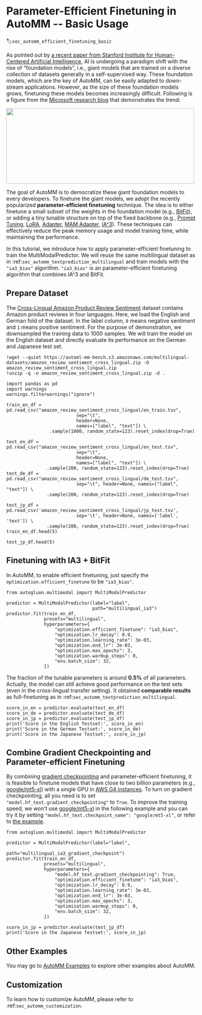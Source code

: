 # Parameter-Efficient Finetuning in AutoMM -- Basic Usage
:label:`sec_automm_efficient_finetuning_basic`

As pointed out by [a recent paper from Stanford Institute for Human-Centered Artificial Intelligence](https://arxiv.org/pdf/2108.07258.pdf), 
AI is undergoing a paradigm shift with the rise of "foundation models", i.e., giant models that are trained on a diverse collection of datasets generally in a self-supervised way. 
These foundation models, which are the key of AutoMM, can be easily adapted to down-stream applications. However, as the size of these foundation models grows, finetuning these models becomes increasingly difficult. 
Following is a figure from the [Microsoft research blog](https://www.microsoft.com/en-us/research/blog/using-deepspeed-and-megatron-to-train-megatron-turing-nlg-530b-the-worlds-largest-and-most-powerful-generative-language-model/) that demonstrates the trend:

<img src="https://www.microsoft.com/en-us/research/uploads/prod/2021/10/model-size-graph.jpg" width="500" height="200"></img>

The goal of AutoMM is to democratize these giant foundation models to every developers. To finetune the giant models, we adopt the recently popularized **parameter-efficient finetuning** technique. 
The idea is to either finetune a small subset of the weights in the foundation model (e.g., [BitFit](https://aclanthology.org/2022.acl-short.1.pdf)), or adding a tiny tunable structure on top of the fixed backbone (e.g., [Prompt Tuning](https://aclanthology.org/2021.emnlp-main.243.pdf), [LoRA](https://arxiv.org/pdf/2106.09685.pdf), [Adapter](https://arxiv.org/abs/1902.00751), [MAM Adapter](https://arxiv.org/pdf/2110.04366.pdf), [IA^3](https://arxiv.org/abs/2205.05638)). 
These techniques can effectively reduce the peak memory usage and model training time, while maintaining the performance.

In this tutorial, we introduce how to apply parameter-efficient finetuning to train the MultiModalPredictor. We will reuse the same multilingual dataset as in :ref:`sec_automm_textprediction_multilingual` and train models with the `"ia3_bias"` algorithm. `"ia3_bias"` is an parameter-efficient finetuning algorithm that combines IA^3 and BitFit.

## Prepare Dataset

The [Cross-Lingual Amazon Product Review Sentiment](https://webis.de/data/webis-cls-10.html) dataset contains Amazon product reviews in four languages. 
Here, we load the English and German fold of the dataset. In the label column, `0` means negative sentiment and `1` means positive sentiment. 
For the purpose of demonstration, we downsampled the training data to 1000 samples. We will train the model on the English dataset and directly evaluate its performance on the German and Japanese test set.


```{.python .input}
!wget --quiet https://automl-mm-bench.s3.amazonaws.com/multilingual-datasets/amazon_review_sentiment_cross_lingual.zip -O amazon_review_sentiment_cross_lingual.zip
!unzip -q -o amazon_review_sentiment_cross_lingual.zip -d .
```


```{.python .input}
import pandas as pd
import warnings
warnings.filterwarnings("ignore")

train_en_df = pd.read_csv("amazon_review_sentiment_cross_lingual/en_train.tsv",
                          sep="\t",
                          header=None,
                          names=["label", "text"]) \
                .sample(1000, random_state=123).reset_index(drop=True)

test_en_df = pd.read_csv("amazon_review_sentiment_cross_lingual/en_test.tsv",
                          sep="\t",
                          header=None,
                          names=["label", "text"]) \
               .sample(200, random_state=123).reset_index(drop=True)
test_de_df = pd.read_csv("amazon_review_sentiment_cross_lingual/de_test.tsv",
                          sep="\t", header=None, names=["label", "text"]) \
               .sample(200, random_state=123).reset_index(drop=True)

test_jp_df = pd.read_csv('amazon_review_sentiment_cross_lingual/jp_test.tsv',
                          sep='\t', header=None, names=['label', 'text']) \
               .sample(200, random_state=123).reset_index(drop=True)
train_en_df.head(5)
```


```{.python .input}
test_jp_df.head(5)
```

## Finetuning with IA3 + BitFit

In AutoMM, to enable efficient finetuning, just specify the `optimization.efficient_finetune` to be `"ia3_bias"`.

```{.python .input}
from autogluon.multimodal import MultiModalPredictor

predictor = MultiModalPredictor(label="label",
                                path="multilingual_ia3")
predictor.fit(train_en_df,
              presets="multilingual",
              hyperparameters={
                  "optimization.efficient_finetune": "ia3_bias",
                  "optimization.lr_decay": 0.9,
                  "optimization.learning_rate": 3e-03,
                  "optimization.end_lr": 3e-03,
                  "optimization.max_epochs": 3,
                  "optimization.warmup_steps": 0,
                  "env.batch_size": 32,
              })
```

The fraction of the tunable parameters is around **0.5%** of all parameters. Actually, the model can still achieve good performance on the test sets (even in the cross-lingual transfer setting). It obtained **comparable results** as full-finetuning as in :ref:`sec_automm_textprediction_multilingual`.


```{.python .input}
score_in_en = predictor.evaluate(test_en_df)
score_in_de = predictor.evaluate(test_de_df)
score_in_jp = predictor.evaluate(test_jp_df)
print('Score in the English Testset:', score_in_en)
print('Score in the German Testset:', score_in_de)
print('Score in the Japanese Testset:', score_in_jp)
```

## Combine Gradient Checkpointing and Parameter-efficient Finetuning

By combining [gradient checkpointing](https://pytorch.org/docs/stable/checkpoint.html) and parameter-efficient finetuning, it is feasible to finetune 
models that have close to two billion parameters (e.g., [google/mt5-xl](https://huggingface.co/google/mt5-xl)) with a single GPU in [AWS G4 instances](https://aws.amazon.com/ec2/instance-types/g4/). 
To turn on gradient checkpointing, all you need is to set `"model.hf_text.gradient_checkpointing"` to `True`. 
To improve the training speed, we won't use [google/mt5-xl](https://huggingface.co/google/mt5-xl) in the following example and 
you can try it by setting `"model.hf_text.checkpoint_name": "google/mt5-xl"`, or refer to [the example](https://gist.github.com/sxjscience/b011460574c7e41c47a42ba86d026cbc).

```{.python .input}
from autogluon.multimodal import MultiModalPredictor

predictor = MultiModalPredictor(label="label",
                                path="multilingual_ia3_gradient_checkpoint")
predictor.fit(train_en_df,
              presets="multilingual",
              hyperparameters={
                  "model.hf_text.gradient_checkpointing": True,
                  "optimization.efficient_finetune": "ia3_bias",
                  "optimization.lr_decay": 0.9,
                  "optimization.learning_rate": 3e-03,
                  "optimization.end_lr": 3e-03,
                  "optimization.max_epochs": 3,
                  "optimization.warmup_steps": 0,
                  "env.batch_size": 32,
              })
```


```{.python .input}
score_in_jp = predictor.evaluate(test_jp_df)
print('Score in the Japanese Testset:', score_in_jp)
```

## Other Examples

You may go to [AutoMM Examples](https://github.com/awslabs/autogluon/tree/master/examples/automm) to explore other examples about AutoMM.

## Customization
To learn how to customize AutoMM, please refer to :ref:`sec_automm_customization`.

